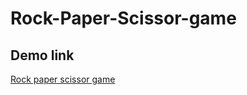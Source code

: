 # Rock-Paper-Scissor-game
 
## Demo link
[Rock paper scissor game](https://rockpaperscissor-game-by-mithesh.netlify.app/)
